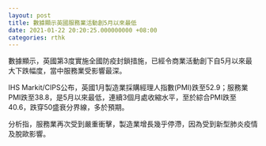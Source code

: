 ```yaml
---
layout: post
title: 數據顯示英國服務業活動創5月以來最低
date: 2021-01-22 20:20:25.000000000 +08:00
categories: rthk
---
```


數據顯示，英國第3度實施全國防疫封鎖措施，已經令商業活動創下自5月以來最大下跌幅度，當中服務業受影響最深。

IHS Markit/CIPS公布，英國1月製造業採購經理人指數(PMI)跌至52.9；服務業PMI跌至38.8，是5月以來最低，連續3個月處收縮水平，至於綜合PMI跌至40.6，跌穿50盛衰分界線，多於預期。

分析指，服務業再次受到嚴重衝擊，製造業增長幾乎停滯，因為受到新型肺炎疫情及脫歐影響。
